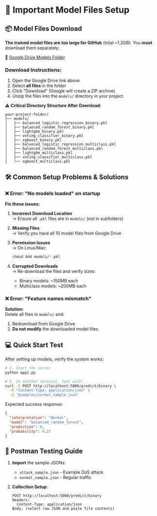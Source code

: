 # 🚨 Important Model Files Setup

## 📦 Model Files Download

**The trained model files are too large for GitHub** (total ~1.2GB). You **must** download them separately:

🔗 [Google Drive Models Folder](https://drive.google.com/drive/folders/1deB6nlLj0mgBXC2Xc4_AN20xq3CLlssv?usp=sharing)

### Download Instructions:
1. Open the Google Drive link above
2. Select **all files** in the folder
3. Click "Download" (Google will create a ZIP archive)
4. Unzip the files into the `models/` directory in your project

⚠️ **Critical Directory Structure After Download:**
```
your-project-folder/
├── models/
│   ├── balanced_logistic_regression_binary.pkl
│   ├── balanced_random_forest_binary.pkl
│   ├── lightgbm_binary.pkl
│   ├── voting_classifier_binary.pkl
│   ├── xgboost_binary.pkl
│   ├── balanced_logistic_regression_multiclass.pkl
│   ├── balanced_random_forest_multiclass.pkl
│   ├── lightgbm_multiclass.pkl
│   ├── voting_classifier_multiclass.pkl
│   └── xgboost_multiclass.pkl
```

## 🛠️ Common Setup Problems & Solutions

### ❌ Error: "No models loaded" on startup
**Fix these issues:**
1. **Incorrect Download Location**  
   → Ensure all `.pkl` files are in `models/` (not in subfolders)

2. **Missing Files**  
   → Verify you have all 10 model files from Google Drive

3. **Permission Issues**  
   → On Linux/Mac:  
   ```bash
   chmod 644 models/*.pkl
   ```

4. **Corrupted Downloads**  
   → Re-download the files and verify sizes:
   - Binary models: ~150MB each  
   - Multiclass models: ~200MB each

### ❌ Error: "Feature names mismatch"
**Solution:**  
Delete all files in `models/` and:
1. Redownload from Google Drive
2. **Do not modify** the downloaded model files

## 💻 Quick Start Test

After setting up models, verify the system works:

```bash
# 1. Start the server
python app1.py

# 2. In another terminal, test with:
curl -X POST http://localhost:5000/predict/binary \
  -H "Content-Type: application/json" \
  -d '@samples/normal_sample.json'
```

Expected success response:
```json
{
  "interpretation": "Normal",
  "model": "balanced_random_forest",
  "prediction": 0,
  "probability": 0.23
}
```

## 📝 Postman Testing Guide

1. **Import** the sample JSONs:
   - `attack_sample.json` - Example DoS attack
   - `normal_sample.json` - Regular traffic

2. **Collection Setup**:
   ```http
   POST http://localhost:5000/predict/binary
   Headers:
     Content-Type: application/json
   Body: (select raw JSON and paste file contents)
   ```
